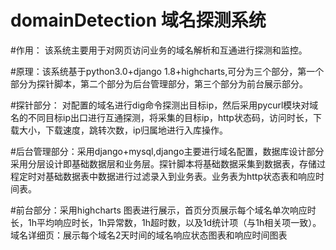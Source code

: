 # domainDetection 域名探测系统
#作用： 该系统主要用于对网页访问业务的域名解析和互通进行探测和监控。

#原理：该系统基于python3.0+django 1.8+highcharts,可分为三个部分，第一个部分为探针脚本，第二个部分为后台管理部分，第三个部分为前台展示部分。

#探针部分： 对配置的域名进行dig命令探测出目标ip，然后采用pycurl模块对域名的不同目标ip出口进行互通探测，将采集的目标ip，http状态码，访问时长，下载大小，下载速度，跳转次数，ip归属地进行入库操作。

#后台管理部分：采用django+mysql,django主要进行域名配置，数据库设计部分采用分层设计即基础数据层和业务层。探针脚本将基础数据采集到数据表，存储过程定时对基础数据表中数据进行过滤录入到业务表。业务表为http状态表和响应时间表。

#前台部分：采用highcharts 图表进行展示，首页分页展示每个域名单次响应时长，1h平均响应时长，1h异常数，1h超时数，以及1d统计项（与1h相关项一致）。域名详细页：展示每个域名2天时间的域名响应状态图表和响应时间图表
